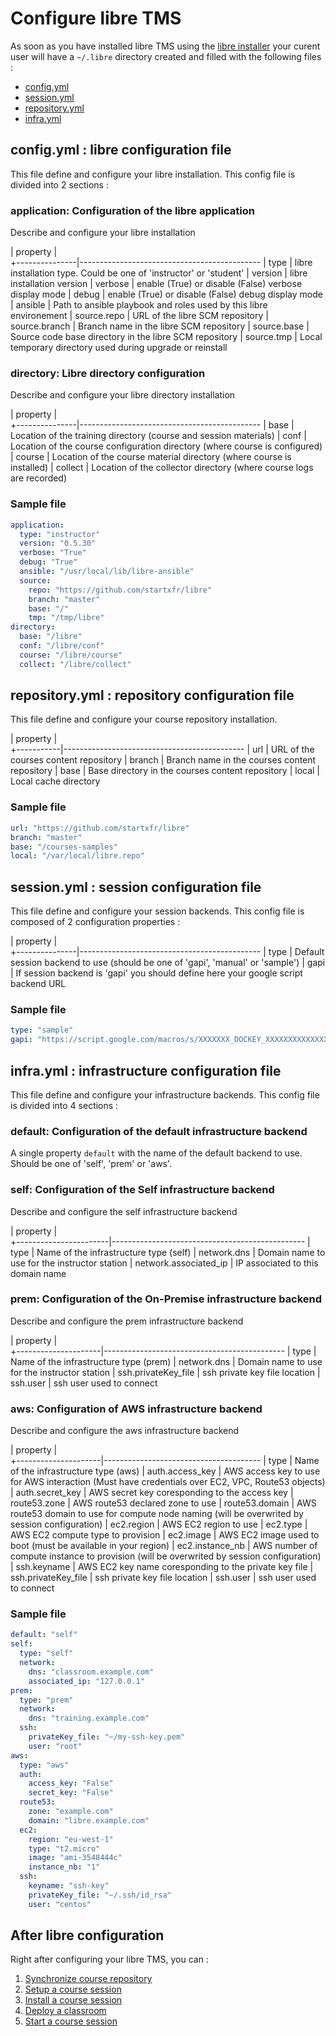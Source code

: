 # Configure libre TMS

As soon as you have installed libre TMS using the [libre installer](installer.md) your curent user 
will have a `~/.libre` directory created and filled with the following files :

- [config.yml](#config.yml-libre-configuration-file)
- [session.yml](#session.yml-session-configuration-file)
- [repository.yml](#repository.yml-repository-configuration-file)
- [infra.yml](#infra.yml-infrastructure-configuration-file)





## config.yml : libre configuration file

This file define and configure your libre installation. This config file is
divided into 2 sections :

### application: Configuration of the libre application

Describe and configure your libre installation

| property      |   
+---------------|---------------------------------------------
| type          | libre installation type. Could be one of 'instructor' or 'student'
| version       | libre installation version
| verbose       | enable (True) or disable (False) verbose display mode
| debug         | enable (True) or disable (False) debug display mode
| ansible       | Path to ansible playbook and roles used by this libre environement
| source.repo   | URL of the libre SCM repository
| source.branch | Branch name in the libre SCM repository
| source.base   | Source code base directory in the libre SCM repository
| source.tmp    | Local temporary directory used during upgrade or reinstall

### directory: Libre directory configuration

Describe and configure your libre directory installation

| property      |   
+---------------|---------------------------------------------
| base          | Location of the training directory (course and session materials)
| conf          | Location of the course configuration directory (where course is configured)
| course        | Location of the course material directory (where course is installed)
| collect       | Location of the collector directory (where course logs are recorded)

### Sample file

```yaml
application:
  type: "instructor"
  version: "0.5.30"
  verbose: "True"
  debug: "True"
  ansible: "/usr/local/lib/libre-ansible"
  source:
    repo: "https://github.com/startxfr/libre"
    branch: "master"
    base: "/"
    tmp: "/tmp/libre"
directory:
  base: "/libre"
  conf: "/libre/conf"
  course: "/libre/course"
  collect: "/libre/collect"
```




## repository.yml : repository configuration file

This file define and configure your course repository installation. 

| property  |   
+-----------|---------------------------------------------
| url       | URL of the courses content repository
| branch    | Branch name in the courses content repository
| base      | Base directory  in the courses content repository
| local     | Local cache directory

### Sample file

```yaml
url: "https://github.com/startxfr/libre"
branch: "master"
base: "/courses-samples"
local: "/var/local/libre.repo"
```




## session.yml : session configuration file

This file define and configure your session backends. This config file is
composed of 2 configuration properties :

| property      |   
+---------------|---------------------------------------------
| type          | Default session backend to use (should be one of 'gapi', 'manual' or 'sample')
| gapi          | If session backend is 'gapi' you should define here your google script backend URL

### Sample file

```yaml
type: "sample"
gapi: "https://script.google.com/macros/s/XXXXXXX_DOCKEY_XXXXXXXXXXXXXXXXXX/exec"
```



## infra.yml : infrastructure configuration file

This file define and configure your infrastructure backends. This config file is
divided into 4 sections :

### default: Configuration of the default infrastructure backend

A single property `default` with the name of the default backend to use. 
Should be one of 'self', 'prem' or 'aws'.

### self: Configuration of the Self infrastructure backend

Describe and configure the self infrastructure backend

| property              |   
+-----------------------|------------------------------------------------
| type                  | Name of the infrastructure type (self)
| network.dns           | Domain name to use for the instructor station
| network.associated_ip | IP associated to this domain name


### prem: Configuration of the On-Premise infrastructure backend

Describe and configure the prem infrastructure backend

| property            |   
+---------------------|---------------------------------------------
| type                | Name of the infrastructure type (prem)
| network.dns         | Domain name to use for the instructor station
| ssh.privateKey_file | ssh private key file location
| ssh.user            | ssh user used to connect


### aws: Configuration of AWS infrastructure backend

Describe and configure the aws infrastructure backend

| property            |   
+---------------------|---------------------------------------
| type                | Name of the infrastructure type (aws)
| auth.access_key     | AWS access key to use for AWS interaction (Must have credentials over EC2, VPC, Route53 objects)
| auth.secret_key     | AWS secret key coresponding to the access key
| route53.zone        | AWS route53 declared zone to use
| route53.domain      | AWS route53 domain to use for compute node naming (will be overwrited by session configuration)
| ec2.region          | AWS EC2 region to use
| ec2.type            | AWS EC2 compute type to provision
| ec2.image           | AWS EC2 image used to boot (must be available in your region)
| ec2.instance_nb     | AWS number of compute instance to provision (will be overwrited by session configuration)
| ssh.keyname         | AWS EC2 key name coresponding to the private key file 
| ssh.privateKey_file | ssh private key file location
| ssh.user            | ssh user used to connect


### Sample file

```yaml
default: "self"
self: 
  type: "self"
  network:
    dns: "classroom.example.com"
    associated_ip: "127.0.0.1"
prem: 
  type: "prem"
  network:
    dns: "training.example.com"
  ssh:
    privateKey_file: "~/my-ssh-key.pem"
    user: "root"
aws: 
  type: "aws"
  auth:
    access_key: "False"
    secret_key: "False"
  route53:
    zone: "example.com"
    domain: "libre.example.com"
  ec2:
    region: "eu-west-1"
    type: "t2.micro"
    image: "ami-3548444c"
    instance_nb: "1"
  ssh:
    keyname: "ssh-key"
    privateKey_file: "~/.ssh/id_rsa"
    user: "centos"
```




## After libre configuration

Right after configuring your libre TMS, you can :

1. [Synchronize course repository](libre-repository.md)
2. [Setup a course session](session-config.md)
3. [Install a course session](session-install.md)
4. [Deploy a classroom](infra-deploy.md)
5. [Start a course session](session-start.md)
